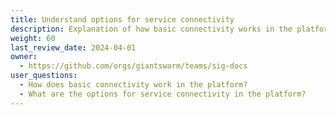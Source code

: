 ```yaml
---
title: Understand options for service connectivity
description: Explanation of how basic connectivity works in the platform using an example app.
weight: 60
last_review_date: 2024-04-01
owner:
  - https://github.com/orgs/giantswarm/teams/sig-docs
user_questions:
  - How does basic connectivity work in the platform?
  - What are the options for service connectivity in the platform?
---
```


<!--
Explain how basic connectivity works (private vs public) through an example
Topics
- Private connectivity
- Public connectivity
- Default network policies
- Ingress and egress

Maybe example of an application that needs to connect to a database to show how it works
-->
